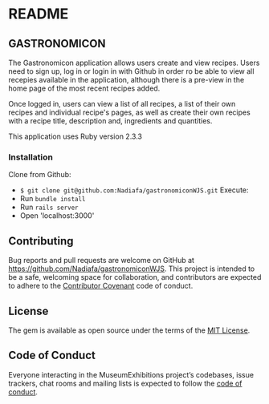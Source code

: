 # README

## GASTRONOMICON

The Gastronomicon application allows users create and view recipes.
Users need to sign up, log in or login in with Github in order ro be able to view all recepies available in the application, although there is a pre-view in the home page of the most recent recipes added.

Once logged in, users can view a list of all recipes, a list of their own recipes and individual recipe's pages, as well as create their own recipes with a recipe title, description and, ingredients and quantities.

This application uses Ruby version 2.3.3

### Installation

Clone from Github:
* `$ git clone git@github.com:Nadiafa/gastronomiconWJS.git`
Execute:
* Run `bundle install`
* Run `rails server`
* Open 'localhost:3000'


## Contributing

Bug reports and pull requests are welcome on GitHub at https://github.com/Nadiafa/gastronomiconWJS. This project is intended to be a safe, welcoming space for collaboration, and contributors are expected to adhere to the [Contributor Covenant](http://contributor-covenant.org) code of conduct.

## License

The gem is available as open source under the terms of the [MIT License](https://opensource.org/licenses/MIT).

## Code of Conduct

Everyone interacting in the MuseumExhibitions project’s codebases, issue trackers, chat rooms and mailing lists is expected to follow the [code of conduct](https://github.com/Nadiafa/gastronomiconWJS/blob/master/CODE_OF_CONDUCT.md).